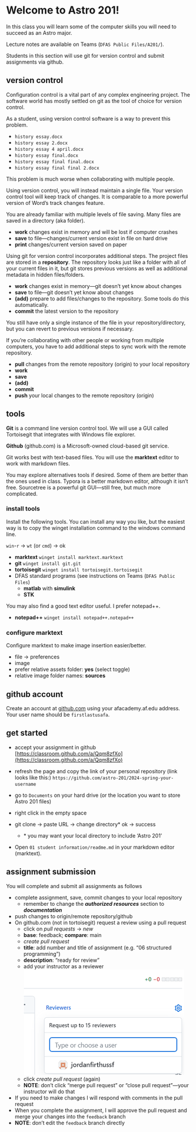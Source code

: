 # Welcome to Astro 201! 

In this class you will learn some of the computer skills you will need to succeed as an Astro major. 

Lecture notes are available on Teams (`DFAS Public Files/A201/`). 

Students in this section will use git for version control and submit assignments via github. 



## version control

Configuration control is a vital part of any complex engineering project. The software world has mostly settled on git as the tool of choice for version control. 

As a student, using version control software is a way to prevent this problem. 

- `history essay.docx`
- `history essay 2.docx`
- `history essay 4 april.docx`
- `history essay final.docx`
- `history essay final final.docx`
- `history essay final final 2.docx`

This problem is much worse when collaborating with multiple people. 

Using version control, you will instead maintain a single file. Your version control tool will keep track of changes. It is comparable to a more powerful version of Word’s track changes feature. 

You are already familiar with multiple levels of file saving. Many files are saved in a directory (aka folder).

- **work** changes exist in memory and will be lost if computer crashes 
- **save** to file—changes/current version exist in file on hard drive
- **print** changes/current version saved on paper

Using git for version control incorporates additional steps. The project files are stored in a **repository**. The repository looks just like a folder with all of your current files in it, but git stores previous versions as well as additional metadata in hidden files/folders. 

- **work** changes exist in memory—git doesn’t yet know about changes
- **save** to file—git doesn’t yet know about changes
- **(add)** prepare to add files/changes to the repository. Some tools do this automatically. 
- **commit** the latest version to the repository

You still have only a single instance of the file in your repository/directory, but you can revert to previous versions if necessary. 

If you’re collaborating with other people or working from multiple computers, you have to add additional steps to sync work with the remote repository. 

- **pull** changes from the remote repository (origin) to your local repository
- **work**
- **save**
- **(add)**
- **commit**
- **push** your local changes to the remote repository (origin)



## tools

**Git** is a command line version control tool. We will use a GUI called Tortoisegit that integrates with Windows file explorer. 

**Github** (github.com) is a Microsoft-owned cloud-based git service.

Git works best with text-based files. You will use the **marktext** editor to work with markdown files. 

You may explore alternatives tools if desired. Some of them are better than the ones used in class. Typora is a better markdown editor, although it isn’t free. Sourcetree is a powerful git GUI—still free, but much more complicated. 



### install tools

Install the following tools. You can install any way you like, but the easiest way is to copy the winget installation command to the windows command line. 

`win`-`r` -> `wt` (or `cmd`) -> ok 

- **marktext**
  `winget install marktext.marktext`
- **git**
  `winget install git.git`
- **tortoisegit**
  `winget install tortoisegit.tortoisegit`
- DFAS standard programs (see instructions on Teams (`DFAS Public Files`)
  - **matlab** with **simulink**
  - **STK**


You may also find a good text editor useful. I prefer notepad++.

- **notepad++**
  `winget install notepad++.notepad++`



### configure marktext

Configure marktext to make image insertion easier/better. 

- file -> preferences
- image
- prefer relative assets folder: **yes** (select toggle)
- relative image folder names: **sources**



## github account

Create an account at [github.com](https://github.com/) using your afacademy.af.edu address. Your user name should be `firstlastusafa`. 



## get started

- accept your assignment in github
  [https://classroom.github.com/a/Qqm8zfXo](https://classroom.github.com/a/Qqm8zfXo)
- refresh the page and copy the link of your personal repository 
  (link looks like this:) 
  `https://github.com/astro-201/2024-spring-your-username`
- go to `Documents` on your hard drive (or the location you want to store Astro 201 files)
- right click in the empty space
- git clone -> paste URL -> change directory* ok -> success
  - \* you may want your local directory to include ‘Astro 201’

- Open `01 student information/readme.md` in your markdown editor (marktext). 



## assignment submission

You will complete and submit all assignments as follows

- complete assignment, save, commit changes to your local repository
  - remember to change the ***authorized resources*** section to _**documentation**_
- push changes to origin/remote repository/github
- On github.com (not in tortoisegit) request a review using a pull request
  - click on *pull requests* -> *new*
  - **base**: feedback; **compare**: main
  - *create pull request*
  - **title**: add number and title of assignment (e.g. “06 structured programming”)
  - **description**: “ready for review”
  - add your instructor as a reviewer
    ![](../sources/reviewer.png)
  - click *create pull request* (again)
  - **NOTE**: don’t click “merge pull request” or “close pull request”—your instructor will do that
- If you need to make changes I will respond with comments in the pull request
- When you complete the assignment, I will approve the pull request and merge your changes into the `feedback` branch
- **NOTE**: don’t edit the `feedback` branch directly
